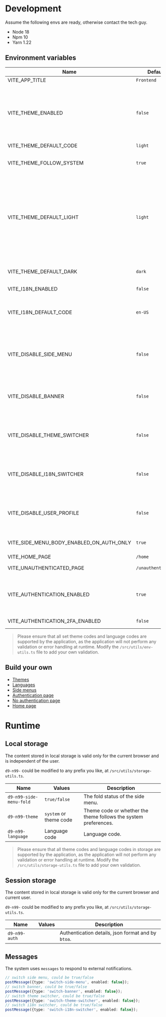 # Development

Assume the following envs are ready, otherwise contact the tech guy.

- Node 18
- Npm 10
- Yarn 1.22

## Environment variables

| Name                                     | Default            | Optional | Description                                                                                                                                                                                                                                                                                                   |
|------------------------------------------|--------------------|----------|---------------------------------------------------------------------------------------------------------------------------------------------------------------------------------------------------------------------------------------------------------------------------------------------------------------|
| VITE_APP_TITLE                           | `Frontend`         | Y        | The title of the app.                                                                                                                                                                                                                                                                                         |
| VITE_THEME_ENABLED                       | `false`            | Y        | Enable themes. Any theme-related feature must have the theme enabled first. If the theme is not enabled, it means the application uses a single theme and does not provide any switching feature.                                                                                                             |
| VITE_THEME_DEFAULT_CODE                  | `light`            | Y        | Default theme code.                                                                                                                                                                                                                                                                                           |
| VITE_THEME_FOLLOW_SYSTEM                 | `true`             | Y        | Could follow system theme. Only effective within the browser, not across browsers.                                                                                                                                                                                                                            |
| VITE_THEME_DEFAULT_LIGHT                 | `light`            | Y        | When the default theme code is not set, the application will configure itself based on the system preferences. If the browser preference is set to `light`, it will use the theme code specified by this parameter. Additionally, if system preference-based settings are enabled, the same rules will apply. |
| VITE_THEME_DEFAULT_DARK                  | `dark`             | Y        | The same as `VITE_THEME_DEFAULT_LIGHT`, responding to the `dark` preference.                                                                                                                                                                                                                                  |
| VITE_I18N_ENABLED                        | `false`            | Y        | Enabled i18n.                                                                                                                                                                                                                                                                                                 |
| VITE_I18N_DEFAULT_CODE                   | `en-US`            | Y        | Default i18n code. If not set, the application will first automatically detect `navigator.language`; if there is no value, it will use the default value.                                                                                                                                                     |
| VITE_DISABLE_SIDE_MENU                   | `false`            | Y        | Disable the side menu. Any side-menu-related feature must be the banner enabled first. Even if set to `true`, the menu can still be enabled by `message`.                                                                                                                                                     |
| VITE_DISABLE_BANNER                      | `false`            | Y        | Disable the banner. Any banner-related feature must be the banner enabled first. Even if set to `true`, the menu can still be enabled by `message`.                                                                                                                                                           |
| VITE_DISABLE_THEME_SWITCHER              | `false`            | Y        | Disable the theme switcher, it is side-menu-related and banner-related. Even if set to `true`, the menu can still be enabled by `message`.                                                                                                                                                                    |
| VITE_DISABLE_I18N_SWITCHER               | `false`            | Y        | Disable the i18n switcher, it is side-menu-related and banner-related. Even if set to `true`, the menu can still be enabled by `message`.                                                                                                                                                                     |
| VITE_DISABLE_USER_PROFILE                | `false`            | Y        | Disable the user profile, it is side-menu-related and banner-related. Even if set to `true`, the menu can still be enabled by `message`.                                                                                                                                                                      |
| VITE_SIDE_MENU_BODY_ENABLED_ON_AUTH_ONLY | `true`             | Y        | Side menu body only be displayed after authentication or not.                                                                                                                                                                                                                                                 |                                                                                                                                                                                                                                                                                                              
| VITE_HOME_PAGE                           | `/home`            | Y        | Home page url.                                                                                                                                                                                                                                                                                                |
| VITE_UNAUTHENTICATED_PAGE                | `/unauthenticated` | Y        | Unauthenticated page url, typically it is a login page.                                                                                                                                                                                                                                                       |
| VITE_AUTHENTICATION_ENABLED              | `true`             | Y        | Enable the authentication. Disable authentication means do authentication by external, and using message to notify this application.                                                                                                                                                                          |
| VITE_AUTHENTICATION_2FA_ENABLED          | `false`            | Y        | Enable the 2FA authentication.                                                                                                                                                                                                                                                                                |

> Please ensure that all set theme codes and language codes are supported by the application, as the application will not perform any
> validation or error handling at runtime. Modify the `/src/utils/env-utils.ts` file to add your own validation.

## Build your own

- [Themes](src/global-settings/theme)
- [Languages](src/global-settings/i18n)
- [Side menus](src/global-settings/menu)
- [Authentication page](src/work-area/unauthenticated/authentication.tsx)
- [No authentication page](src/work-area/unauthenticated/no-authentication.tsx)
- [Home page](src/work-area/home/index.tsx)

# Runtime

## Local storage

The content stored in local storage is valid only for the current browser and is independent of the user.

`d9-n99-` could be modified to any prefix you like, at `/src/utils/storage-utils.ts`.

| Name                    | Values                 | Description                                                     |
|-------------------------|------------------------|-----------------------------------------------------------------|
| `d9-n99-side-menu-fold` | `true/false`           | The fold status of the side menu.                               |
| `d9-n99-theme`          | `system` or theme code | Theme code or whether the theme follows the system preferences. |
| `d9-n99-language`       | Language code          | Language code.                                                  |

> Please ensure that all theme codes and language codes in storage are supported by the application, as the application will not perform any
> validation or error handling at runtime. Modify the `/src/utils/storage-utils.ts` file to add your own validation.

## Session storage

The content stored in local storage is valid only for the current browser and current user.

`d9-n99-` could be modified to any prefix you like, at `/src/utils/storage-utils.ts`.

| Name          | Values | Description                                        |
|---------------|--------|----------------------------------------------------|
| `d9-n99-auth` |        | Authentication details, json format and by `btoa`. |

## Messages

The system uses `messages` to respond to external notifications.

```ts
// switch side menu, could be true/false
postMessage({type: 'switch-side-menu', enabled: false});
// switch banner, could be true/false
postMessage({type: 'switch-banner', enabled: false});
// switch theme switcher, could be true/false
postMessage({type: 'switch-theme-switcher', enabled: false});
// switch i18n switcher, could be true/false
postMessage({type: 'switch-i18n-switcher', enabled: false});
```
